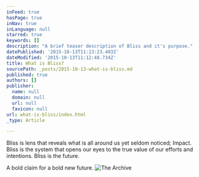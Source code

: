 ```yaml
---
inFeed: true
hasPage: true
inNav: true
inLanguage: null
starred: true
keywords: []
description: "A brief teaser description of Bliss and it's purpose."
datePublished: '2015-10-13T11:13:23.403Z'
dateModified: '2015-10-13T11:12:48.734Z'
title: What is Bliss?
sourcePath: _posts/2015-10-13-what-is-bliss.md
published: true
authors: []
publisher:
  name: null
  domain: null
  url: null
  favicon: null
url: what-is-bliss/index.html
_type: Article

---
```

Bliss is lens that reveals what is all around us yet seldom noticed; Impact. Bliss is the system that opens our eyes to the true value of our efforts and intentions. Bliss is the future.

A bold claim for a bold new future.
![The Archive](https://the-grid-user-content.s3-us-west-2.amazonaws.com/0619b0d8-9d54-4d67-adb4-5440c449e7a6.jpg)